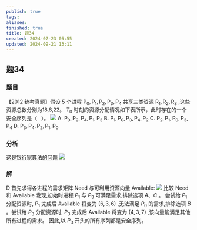 ```yaml
---
publish: true
tags: 
aliases: 
finished: true
title: 题34
created: 2024-07-23 05:55
updated: 2024-09-21 13:11
---
```

## 题34
### 题目
【2012 统考真题】假设 5 个进程 ${\mathrm{P}}_{0},{\mathrm{P}}_{1},{\mathrm{P}}_{2},{\mathrm{P}}_{3},{\mathrm{P}}_{4}$ 共享三类资源 ${\mathrm{R}}_{1},{\mathrm{R}}_{2},{\mathrm{R}}_{3}$ ,这些资源总数分别为18,6,22。 ${T}_{0}$ 时刻的资源分配情况如下表所示，此时存在的一个安全序列是（ $\;$ ）。
![](https://img.hwenyi.live/202409192221800.webp)
A. ${\mathrm{P}}_{0},{\mathrm{P}}_{2},{\mathrm{P}}_{4},{\mathrm{P}}_{1},{\mathrm{P}}_{3}$ 
B. ${\mathrm{P}}_{1},{\mathrm{P}}_{0},{\mathrm{P}}_{3},{\mathrm{P}}_{4},{\mathrm{P}}_{2}$ 
C. ${\mathrm{P}}_{2},{\mathrm{P}}_{1},{\mathrm{P}}_{0},{\mathrm{P}}_{3},{\mathrm{P}}_{4}$ 
D. ${\mathrm{P}}_{3},{\mathrm{P}}_{4},{\mathrm{P}}_{2},{\mathrm{P}}_{1},{\mathrm{P}}_{0}$
### 分析
[这是银行家算法的问题](https://www.bilibili.com/video/BV1Sw4m1e7ha?t=338.9&p=16)
![](https://img.hwenyi.live/202409271339824.webp)
### 解
D
首先求得各进程的需求矩阵 Need 与可利用资源向量 Available:
![](https://img.hwenyi.live/202409271347658.webp)
比较 Need 和 Available 发现,初始时进程 ${P}_{1}$ 与 ${P}_{3}$ 可满足需求,排除选项 $A\text{、}C$ 。
尝试给 ${P}_{1}$ 分配资源时, ${P}_{1}$ 完成后 Available 将变为 $\left( {6,3,6}\right)$ ,无法满足 ${P}_{0}$ 的需求,排除选项 $B$ 。尝试给 ${P}_{3}$ 分配资源时, ${P}_{3}$ 完成后 Available 将变为 $\left( {4,3,7}\right)$ ,该向量能满足其他所有进程的需求。
因此,以 ${P}_{3}$ 开头的所有序列都是安全序列。
